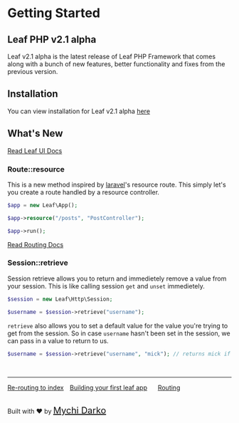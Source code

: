 # Getting Started

## Leaf PHP v2.1 alpha

Leaf v2.1 alpha is the latest release of Leaf PHP Framework that comes along with a bunch of new features, better functionality and fixes from the previous version.

## Installation

You can view installation for Leaf v2.1 alpha [here](v/2.1-alpha/intro/)

## What's New

<!-- ### Leaf UI [BETA]

Leaf UI is a simple UI Framework for PHP. Okay, that sounds weird😂. Leaf UI simply lets you create user interfaces without leaving the comfort of PHP. With a [flutter](https://flutter.dev)-like structure, Leaf UI is really easy to pick up and use, even when compared with HTML.

```php
// Leaf UI Package (Not necessary to initialise)
$ui = new Leaf\UI;

// Create your Leaf UI
$html = $ui::html([
	$ui::head([
		$ui::title("Home"),
		$ui::meta("viewport", "width=device-width;initial-scale=1"),
		$ui::_style("./style.css"),
		$ui::_style([
			"@media only screen and (max-width: 600px)" => [
				".ui:row" => "flex-direction: column;"
			]
		])
	]),
	$ui::body(["style" => "background: #cecece;"], [
		$ui::_row([], [
			$ui::_column(["style" => "width: 50%"], [
				// Information Here
			]),
			$ui::_column(["style" => "width: 50%"], [
				$ui::form("method", "action", [
					$ui::input("text", "username", [
						"placeholder" => "mychi.darko",
						"label" => "Enter Your Username"
					]),
					$ui::input("password", "password", [
						"placeholder" => "********",
						"label" => "Enter Your Password"
					]),
					$ui::button("LOGIN NOW", ["type" => "submit"])
				])
			])
		])
	])
]);

// render your Leaf UI
$ui::render($html);
``` -->

[Read Leaf UI Docs](ui/)

### Route::resource

This is a new method inspired by [laravel](http://laravel.com/)'s resource route. This simply let's you create a route handled by a resource controller.

```php
$app = new Leaf\App();

$app->resource("/posts", "PostController");

$app->run();
```

[Read Routing Docs](v/2.1-alpha/routing/controller)

### Session::retrieve

Session retrieve allows you to return and immedietely remove a value from your session. This is like calling session `get` and `unset` immedietely.

```php
$session = new Leaf\Http\Session;

$username = $session->retrieve("username");
```

`retrieve` also allows you to set a default value for the value you're trying to get from the session. So in case `username` hasn't been set in the session, we can pass in a value to return to us.

```php
$username = $session->retrieve("username", "mick"); // returns mick if username is not found
```

<br>
<hr>

<a href="#/v/2.1-alpha/intro/htaccess" style="margin: 0px;">Re-routing to index</a>
<a href="#/v/2.1-alpha/intro/first" style="margin: 0px 10px;">Building your first leaf app</a>
<a href="#/v/2.1-alpha/routing/" style="margin: 0px 10px;">Routing</a>

<br>
Built with ❤ by <a href="https://mychi.netlify.app" style="font-size: 20px; color: #111;" target="_blank">Mychi Darko</a>